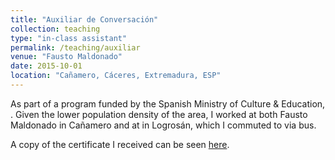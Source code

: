 ```yaml
---
title: "Auxiliar de Conversación"
collection: teaching
type: "in-class assistant"
permalink: /teaching/auxiliar
venue: "Fausto Maldonado"
date: 2015-10-01
location: "Cañamero, Cáceres, Extremadura, ESP"
---
```


As part of a program funded by the Spanish Ministry of Culture & Education, . Given the lower population density of the area, I worked at both Fausto Maldonado in Cañamero and at in Logrosán, which I commuted to via bus.

A copy of the certificate I received can be seen [here]().

